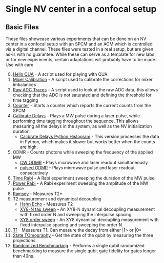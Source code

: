 # Single NV center in a confocal setup

## Basic Files
These files showcase various experiments that can be done on an NV center in a confocal setup with an SPCM and an AOM
which is controlled via a digital channel.
These files were tested in a real setup, but are given as-is with no guarantee.
While these can serve as a template for new labs or for new experiments, certain adaptations will probably have to be made.
Use with care.

0. [Hello QUA](00_hello_qua.py) - A script used for playing with QUA
1. [Mixer Calibration](01_manual_mixer_calibration.py) - A script used to calibrate the corrections for mixer imbalances
2. [Raw ADC Traces](02_raw_adc_traces.py) - A script used to look at the raw ADC data, this allows checking that the ADC is
not saturated and defining the threshold for time tagging
3. [Counter](03_counter.py) - Starts a counter which reports the current counts from the SPCM
4. [Calibrate Delays](04a_calibrate_delays.py) - Plays a MW pulse during a laser pulse, while performing time tagging 
throughout the sequence. This allows measuring all the delays in the system, as well as the NV initialization duration
    * [Calibrate Delays Python Histogram](04b_calibrate_delays_python_histogram.py) - This version processes the data in 
Python, which makes it slower but works better when the counts are high.
5. ODMR - Counts photons while sweeping the frequency of the applied MW
   * [CW ODMR](05a_cw_odmr.py) - Plays microwave and laser readout simultaneously
   * [pulsed ODMR](05b_pulsed_odmr.py) - Plays microwave pulse and laser readout consecutively
6. [Time Rabi](06_time_rabi.py) - A Rabi experiment sweeping the duration of the MW pulse
7. [Power Rabi](07_power_rabi.py) - A Rabi experiment sweeping the amplitude of the MW pulse
8. [Ramsey](08_ramsey.py) - Measures T2*
9. T2 measurement and dynamical decoupling
   * [Hahn Echo](09a_hahn_echo.py) - Measures T2
   * [XY8-N tau sweep](09b_xy8_tau.py) - An XY8-N dynamical decoupling measurement with fixed order N and sweeping the interpulse spacing
   * [XY8 order sweep](09c_xy8_order.py) - An XY8 dynamical decoupling measurement with fixed interpulse spacing and sweeping the order N
10. [T1](10_T1.py) - Measures T1. Can measure the decay from either |1> or |0>
11. [State TOmography](11_state_tomography.py) - Get the state of the qubit by measuring the three projections.
12. [Randomized Benchmarking](12_randomized_benchmarking.py) - Performs a single qubit randomized benchmarking to measure the single qubit gate fidelity for gates longer than 40ns.